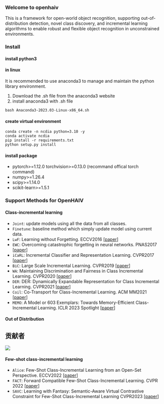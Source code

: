 ### Welcome to openhaiv

This is a framework for open-world object recognition, supporting out-of-distribution detection, novel class discovery, and incremental learning algorithms to enable robust and flexible object recognition in unconstrained environments.

### Install
#### install python3
#### in linux 
It is recommended to use anaconda3 to manage and maintain the python library environment.
1. Download the .sh file from the anaconda3 website
2. install anaconda3 with .sh file
```
bash Anaconda3-2023.03-Linux-x86_64.sh
```


#### create virtual environment
```
conda create -n ncdia python=3.10 -y
conda activate ncdia
pip install -r requirements.txt
python setup.py install
```

#### install package
* pytorch>=1.12.0 torchvision>=0.13.0 (recommand offical torch command)
* numpy>=1.26.4
* scipy>=1.14.0
* scikit-learn>=1.5.1

### Support Methods for OpenHAIV

#### Class-incremental learning

- `Joint`: update models using all the data from all classes.
- `Finetune`: baseline method which simply update model using current data.
- `LwF`: Learning without Forgetting. ECCV2016 [[paper](https://arxiv.org/abs/1606.09282)]
-  `EWC`: Overcoming catastrophic forgetting in neural networks. PNAS2017 [[paper](https://arxiv.org/abs/1612.00796)]
-  `iCaRL`: Incremental Classifier and Representation Learning. CVPR2017 [[paper](https://arxiv.org/abs/1611.07725)]
-  `BiC`: Large Scale Incremental Learning. CVPR2019 [[paper](https://arxiv.org/abs/1905.13260)]
-  `WA`: Maintaining Discrimination and Fairness in Class Incremental Learning. CVPR2020 [[paper](https://arxiv.org/abs/1911.07053)]
-  `DER`: DER: Dynamically Expandable Representation for Class Incremental Learning. CVPR2021 [[paper](https://arxiv.org/abs/2103.16788)]
-  `Coil`: Co-Transport for Class-Incremental Learning. ACM MM2021 [[paper](https://arxiv.org/abs/2107.12654)]
-  `MEMO`: A Model or 603 Exemplars: Towards Memory-Efficient Class-Incremental Learning. ICLR 2023 Spotlight [[paper](https://openreview.net/forum?id=S07feAlQHgM)]

#### Out of Distribution

## 贡献者
<a href="https://github.com/eryajf/learn-github/graphs/contributors">
  <img src="https://contrib.rocks/image?repo=eryajf/learn-github" />
</a>



#### Few-shot class-incremental learning
- `Alice`: Few-Shot Class-Incremental Learning from an Open-Set Perspective. ECCV2022 [[paper](https://arxiv.org/abs/2208.00147)]
- `FACT`: Forward Compatible Few-Shot Class-Incremental Learning. CVPR 2022 [[paper](https://arxiv.org/abs/2203.06953)]
- `SAVC`: Learning with Fantasy: Semantic-Aware Virtual Contrastive Constraint for Few-Shot Class-Incremental Learning CVPR2023 [[paper](https://arxiv.org/abs/2304.00426)]


